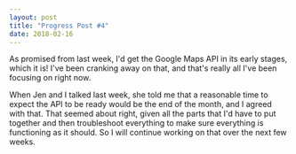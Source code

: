 ```yaml
---
layout: post
title: "Progress Post #4"
date: 2018-02-16
---
```


As promised from last week, I'd get the Google Maps API in its early stages, which it is! I've been cranking away on that, and that's really all I've been focusing on right now. 

When Jen and I talked last week, she told me that a reasonable time to expect the API to be ready would be the end of the month, and I agreed with that. That seemed about right, given all the parts that I'd have to put together and then troubleshoot everything to make sure everything is functioning as it should. So I will continue working on that over the next few weeks.
